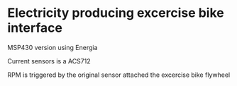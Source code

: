 # Electricity producing excercise bike interface

MSP430 version using Energia

Current sensors is a ACS712

RPM is triggered by the original sensor attached the excercise bike flywheel
